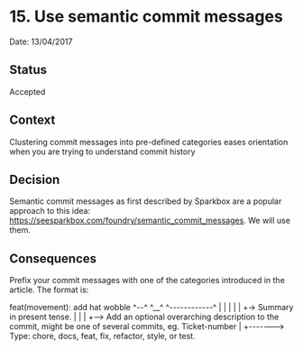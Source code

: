 # 15. Use semantic commit messages

Date: 13/04/2017

## Status

Accepted

## Context

Clustering commit messages into pre-defined categories eases orientation when you are trying to understand commit
history

## Decision

Semantic commit messages as first described by Sparkbox are a popular approach to this idea:
https://seesparkbox.com/foundry/semantic_commit_messages. We will use them.

## Consequences

Prefix your commit messages with one of the categories introduced in the article. The format is:

feat(movement): add hat wobble
^--^   ^__^     ^------------^
|      |        |
|      |        +-> Summary in present tense.
|      |
|      +--> Add an optional overarching description to the commit, might be one of several commits, eg. Ticket-number
|
+-------> Type: chore, docs, feat, fix, refactor, style, or test.
